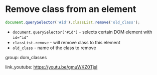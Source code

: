 # Remove class from an element

```javascript
document.querySelector('#id').classList.remove('old_class');
```

- `document.querySelector('#id')` - selects certain DOM element with ```id="id"```
- `classList.remove` - will remove class to this element
- `old_class` - name of the class to remove

group: dom_classes


link_youtube: https://youtu.be/gmuWKZ0TjsI
